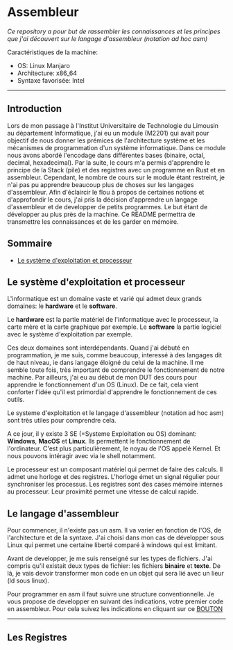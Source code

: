 # Assembleur
*Ce repository a pour but de rassembler les connaissances et les principes que j'ai découvert sur le langage d'assembleur (notation ad hoc asm)*

Caractéristiques de la machine:
- OS: Linux Manjaro
- Architecture: x86_64
- Syntaxe favorisée: Intel

---
## Introduction

Lors de mon passage à l'Institut Universitaire de Technologie du Limousin au département Informatique, j'ai eu un module (M2201) qui avait pour objectif de nous donner les prémices de l'architecture système et les mécanismes de programmation d'un système informatique. Dans ce module nous avons abordé l'encodage dans différentes bases (binaire, octal, decimal, hexadecimal). Par la suite, le cours m'a permis d'apprendre le principe de la Stack (pile) et des registres avec un programme en Rust et en assembleur. Cependant, le nombre de cours sur le module étant restreint, je n'ai pas pu apprendre beaucoup plus de choses sur les langages d'assembleur. Afin d'éclaircir le flou à propos de certaines notions et d'approfondir le cours, j'ai pris la décision d'apprendre un langage d'assembleur et de developper de petits programmes. Le but étant de développer au plus près de la machine. Ce README permettra de transmettre les connaissances et de les garder en mémoire.  

## Sommaire

- [Le système d'exploitation et processeur](#system)


## Le système d'exploitation et processeur <a id="system"></a>

L'informatique est un domaine vaste et varié qui admet deux grands domaines: le __hardware__ et le __software__. 

Le __hardware__ est la partie matériel de l'informatique avec le processeur, la carte mère et la carte graphique par exemple.
Le __software__ la partie logiciel avec le système d'exploitation par exemple.

Ces deux domaines sont interdépendants. Quand j'ai débuté en programmation, je me suis, comme beaucoup, interessé à des langages dit de haut niveau, ie dans langage éloigné du celui de la machine. Il me semble toute fois, très important de comprendre le fonctionnement de notre machine. Par ailleurs, j'ai eu au début de mon DUT des cours pour apprendre le fonctionnement d'un OS (Linux). De ce fait, cela vient conforter l'idée qu'il est primordial d'apprendre le fonctionnement de ces outils.

Le systeme d'exploitation et le langage d'assembleur (notation ad hoc asm) sont très utiles pour comprendre cela.

A ce jour, il y existe 3 SE (=Systeme Exploitation ou OS) dominant: __Windows__, __MacOS__ et __Linux__. Ils permettent le fonctionnement de l'ordinateur. C'est plus particulièrement, le noyau de l'OS appelé Kernel. Et nous pouvons intéragir avec via le shell notamment.

Le processeur est un composant matériel qui permet de faire des calculs. Il admet une horloge et des registres. L'horloge émet un signal régulier pour synchroniser les processus. Les registres sont des cases mémoire internes au processeur. Leur proximité permet une vitesse de calcul rapide.

## Le langage d'assembleur

Pour commencer, il n'existe pas un asm. Il va varier en fonction de l'OS, de l'architecture et de la syntaxe. J'ai choisi dans mon cas de développer sous Linux qui permet une certaine liberté comparé à windows qui est limitant.

Avant de developper, je me suis renseigné sur les types de fichiers. J'ai compris qu'il existait deux types de fichier: les fichiers __binaire__ et __texte__. De là, je vais devoir transformer mon code en un objet qui sera lié avec un lieur (ld sous linux). 

Pour programmer en asm il faut suivre une structure conventionnelle. Je vous propose de developper en suivant des indications, votre premier code en assembleur. Pour cela suivez les indications en cliquant sur ce [BOUTON](MonPremierProgramme.md)

---

## Les Registres
